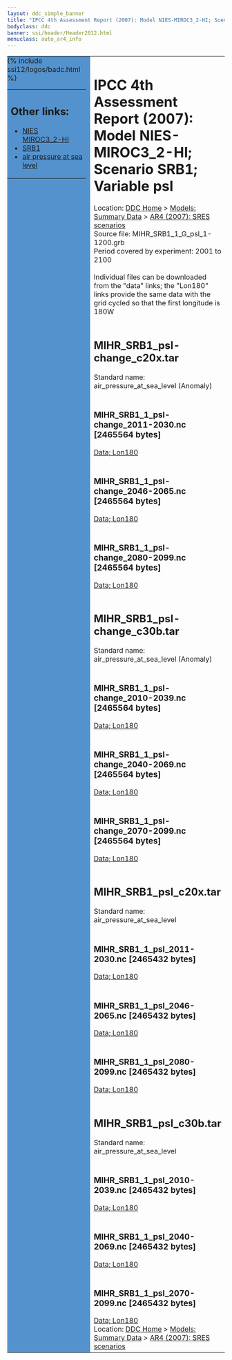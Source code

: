 ```yaml
---
layout: ddc_simple_banner
title: "IPCC 4th Assessment Report (2007): Model NIES-MIROC3_2-HI; Scenario SRB1; Variable psl"
bodyclass: ddc
banner: ssi/header/Header2012.html
menuclass: auto_ar4_info
---
```



<table width="100%" border="0" cellspacing="0" cellpadding="0" style="border-collapse: collapse;">
<tr style="margin:0;padding:0;border:0;">
<td style="margin:0;padding:0;border:0;height:1pt;width:150pt;background:#5492CD;" valign="top" >

<div id="lh-col2" class="auto_ar4_info">
<table class="menumain" bgcolor="#5492CD" cellspacing="0" width="100%" border="0">
<tr><td>
<h2> Other links:</h2>
<ul>
<li><a href="/auto/ar4/model-NIES-MIROC3_2-HI.html">NIES<br/>MIROC3_2-HI</a></li>
<li><a href="/auto/ar4/scenario-SRB1.html">SRB1</a></li>
<li><a href="/auto/ar4/var-air_pressure_at_sea_level.html">air pressure at sea<br/> level</a></li>
</ul>
</td></tr>
{% include ssi12/logos/badc.html %}
</table>
</div>
</td>
<td><h1>IPCC 4th Assessment Report (2007): Model NIES-MIROC3_2-HI; Scenario SRB1; Variable psl</h1>

<!-- Breadcrumb1 -->
<div id="breadcrumb1" align="left">
Location: <a href="/index.html">DDC Home</a> > <a href="/sim/gcm_clim/">Models: Summary Data</a>
> <a href="/sim/gcm_clim/SRES_AR4/index.html">AR4 (2007): SRES scenarios</a>
</div>
<!-- End of Breadcrumb1 -->Source file: MIHR_SRB1_1_G_psl_1-1200.grb
<br/>
Period covered by experiment: 2001 to 2100<br/>
<br/>Individual files can be downloaded from the "data" links; the "Lon180" links provide the same data
         with the grid cycled so that the first longitude is 180W<br/>
<br/><h2>MIHR_SRB1_psl-change_c20x.tar</h2>
Standard name: air_pressure_at_sea_level (Anomaly)<br>
<br/><h3>MIHR_SRB1_1_psl-change_2011-2030.nc [2465564 bytes]</h3>
<a href="/cgi-bin/downl/ar4_nc/psl/MIHR_SRB1_1_psl-change_2011-2030.nc">Data; </a><a href="/cgi-bin/downl/ar4_nc/psl/MIHR_SRB1_1_psl-change_2011-2030.cyto180.nc"> Lon180</a><br/>
<br/><h3>MIHR_SRB1_1_psl-change_2046-2065.nc [2465564 bytes]</h3>
<a href="/cgi-bin/downl/ar4_nc/psl/MIHR_SRB1_1_psl-change_2046-2065.nc">Data; </a><a href="/cgi-bin/downl/ar4_nc/psl/MIHR_SRB1_1_psl-change_2046-2065.cyto180.nc"> Lon180</a><br/>
<br/><h3>MIHR_SRB1_1_psl-change_2080-2099.nc [2465564 bytes]</h3>
<a href="/cgi-bin/downl/ar4_nc/psl/MIHR_SRB1_1_psl-change_2080-2099.nc">Data; </a><a href="/cgi-bin/downl/ar4_nc/psl/MIHR_SRB1_1_psl-change_2080-2099.cyto180.nc"> Lon180</a><br/>
<br/><h2>MIHR_SRB1_psl-change_c30b.tar</h2>
Standard name: air_pressure_at_sea_level (Anomaly)<br>
<br/><h3>MIHR_SRB1_1_psl-change_2010-2039.nc [2465564 bytes]</h3>
<a href="/cgi-bin/downl/ar4_nc/psl/MIHR_SRB1_1_psl-change_2010-2039.nc">Data; </a><a href="/cgi-bin/downl/ar4_nc/psl/MIHR_SRB1_1_psl-change_2010-2039.cyto180.nc"> Lon180</a><br/>
<br/><h3>MIHR_SRB1_1_psl-change_2040-2069.nc [2465564 bytes]</h3>
<a href="/cgi-bin/downl/ar4_nc/psl/MIHR_SRB1_1_psl-change_2040-2069.nc">Data; </a><a href="/cgi-bin/downl/ar4_nc/psl/MIHR_SRB1_1_psl-change_2040-2069.cyto180.nc"> Lon180</a><br/>
<br/><h3>MIHR_SRB1_1_psl-change_2070-2099.nc [2465564 bytes]</h3>
<a href="/cgi-bin/downl/ar4_nc/psl/MIHR_SRB1_1_psl-change_2070-2099.nc">Data; </a><a href="/cgi-bin/downl/ar4_nc/psl/MIHR_SRB1_1_psl-change_2070-2099.cyto180.nc"> Lon180</a><br/>
<br/><h2>MIHR_SRB1_psl_c20x.tar</h2>
Standard name: air_pressure_at_sea_level<br>
<br/><h3>MIHR_SRB1_1_psl_2011-2030.nc [2465432 bytes]</h3>
<a href="/cgi-bin/downl/ar4_nc/psl/MIHR_SRB1_1_psl_2011-2030.nc">Data; </a><a href="/cgi-bin/downl/ar4_nc/psl/MIHR_SRB1_1_psl_2011-2030.cyto180.nc"> Lon180</a><br/>
<br/><h3>MIHR_SRB1_1_psl_2046-2065.nc [2465432 bytes]</h3>
<a href="/cgi-bin/downl/ar4_nc/psl/MIHR_SRB1_1_psl_2046-2065.nc">Data; </a><a href="/cgi-bin/downl/ar4_nc/psl/MIHR_SRB1_1_psl_2046-2065.cyto180.nc"> Lon180</a><br/>
<br/><h3>MIHR_SRB1_1_psl_2080-2099.nc [2465432 bytes]</h3>
<a href="/cgi-bin/downl/ar4_nc/psl/MIHR_SRB1_1_psl_2080-2099.nc">Data; </a><a href="/cgi-bin/downl/ar4_nc/psl/MIHR_SRB1_1_psl_2080-2099.cyto180.nc"> Lon180</a><br/>
<br/><h2>MIHR_SRB1_psl_c30b.tar</h2>
Standard name: air_pressure_at_sea_level<br>
<br/><h3>MIHR_SRB1_1_psl_2010-2039.nc [2465432 bytes]</h3>
<a href="/cgi-bin/downl/ar4_nc/psl/MIHR_SRB1_1_psl_2010-2039.nc">Data; </a><a href="/cgi-bin/downl/ar4_nc/psl/MIHR_SRB1_1_psl_2010-2039.cyto180.nc"> Lon180</a><br/>
<br/><h3>MIHR_SRB1_1_psl_2040-2069.nc [2465432 bytes]</h3>
<a href="/cgi-bin/downl/ar4_nc/psl/MIHR_SRB1_1_psl_2040-2069.nc">Data; </a><a href="/cgi-bin/downl/ar4_nc/psl/MIHR_SRB1_1_psl_2040-2069.cyto180.nc"> Lon180</a><br/>
<br/><h3>MIHR_SRB1_1_psl_2070-2099.nc [2465432 bytes]</h3>
<a href="/cgi-bin/downl/ar4_nc/psl/MIHR_SRB1_1_psl_2070-2099.nc">Data; </a><a href="/cgi-bin/downl/ar4_nc/psl/MIHR_SRB1_1_psl_2070-2099.cyto180.nc"> Lon180</a><br/>
<!-- Breadcrumb2 -->
<div id="breadcrumb2" align="left">
Location: <a href="/index.html">DDC Home</a> > <a href="/sim/gcm_clim/">Models: Summary Data</a>
> <a href="/sim/gcm_clim/SRES_AR4/index.html">AR4 (2007): SRES scenarios</a>
</div>
<!-- End of Breadcrumb2 --></td></tr></table>
